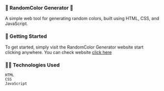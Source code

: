 ### 🎨 RandomColor Generator 🌈

A simple web tool for generating random colors, built using HTML, CSS, and JavaScript.

### 🚀 Getting Started

To get started, simply visit the RandomColor Generator website start clicking anywhere.
You can check website [click here](https://random-color-lake.vercel.app/)  

### 🧑‍💻 Technologies Used

    HTML
    CSS
    JavaScript
